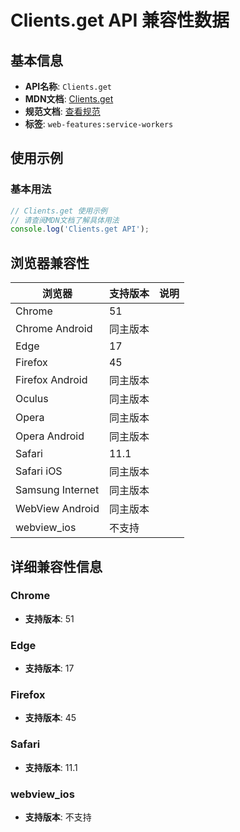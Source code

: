# Clients.get API 兼容性数据

## 基本信息

- **API名称**: `Clients.get`
- **MDN文档**: [Clients.get](https://developer.mozilla.org/docs/Web/API/Clients/get)
- **规范文档**: [查看规范](https://w3c.github.io/ServiceWorker/#clients-get)
- **标签**: `web-features:service-workers`

## 使用示例

### 基本用法

```javascript
// Clients.get 使用示例
// 请查阅MDN文档了解具体用法
console.log('Clients.get API');
```

## 浏览器兼容性

| 浏览器 | 支持版本 | 说明 |
|--------|----------|------|
| Chrome | 51 |  |
| Chrome Android | 同主版本 |  |
| Edge | 17 |  |
| Firefox | 45 |  |
| Firefox Android | 同主版本 |  |
| Oculus | 同主版本 |  |
| Opera | 同主版本 |  |
| Opera Android | 同主版本 |  |
| Safari | 11.1 |  |
| Safari iOS | 同主版本 |  |
| Samsung Internet | 同主版本 |  |
| WebView Android | 同主版本 |  |
| webview_ios | 不支持 |  |

## 详细兼容性信息

### Chrome

- **支持版本**: 51

### Edge

- **支持版本**: 17

### Firefox

- **支持版本**: 45

### Safari

- **支持版本**: 11.1

### webview_ios

- **支持版本**: 不支持

